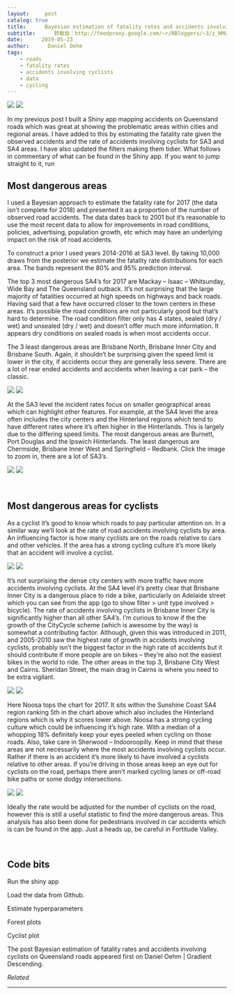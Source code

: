 ```yaml
---
layout:     post
catalog: true
title:      Bayesian estimation of fatality rates and accidents involving cyclists on Queensland roads
subtitle:      转载自：http://feedproxy.google.com/~r/RBloggers/~3/z_NMUCNz-3Q/
date:      2019-05-23
author:      Daniel Oehm
tags:
    - roads
    - fatality rates
    - accidents involving cyclists
    - data
    - cycling
---
```






![](https://i1.wp.com/gradientdescending.com/wp-content/uploads/2019/05/feature-1-768x512.png?w=450&is-pending-load=1)
![](https://i1.wp.com/gradientdescending.com/wp-content/uploads/2019/05/feature-1-768x512.png?w=450)


In my previous post I built a Shiny app mapping accidents on Queensland roads which was great at showing the problematic areas within cities and regional areas. I have added to this by estimating the fatality rate given the observed accidents and the rate of accidents involving cyclists for SA3 and SA4 areas. I have also updated the filters making them tidier. What follows in commentary of what can be found in the Shiny app. If you want to jump straight to it, run

## Most dangerous areas

I used a Bayesian approach to estimate the fatality rate for 2017 (the data isn’t complete for 2018) and presented it as a proportion of the number of observed road accidents. The data dates back to 2001 but it’s reasonable to use the most recent data to allow for improvements in road conditions, policies, advertising, population growth, etc which may have an underlying impact on the risk of road accidents.

To construct a prior I used years 2014-2016 at SA3 level. By taking 10,000 draws from the posterior we estimate the fatality rate distributions for each area. The bands represent the 80% and 95% prediction interval.

The top 3 most dangerous SA4’s for 2017 are Mackay – Isaac – Whitsunday, Wide Bay and The Queensland outback. It’s not surprising that the large majority of fatalities occurred at high speeds on highways and back roads. Having said that a few have occurred closer to the town centers in these areas. It’s possible the road conditions are not particularly good but that’s hard to determine. The road condition filter only has 4 states, sealed (dry / wet) and unsealed (dry / wet) and doesn’t offer much more information. It appears dry conditions on sealed roads is when most accidents occur.

The 3 least dangerous areas are Brisbane North, Brisbane Inner City and Brisbane South. Again, it shouldn’t be surprising given the speed limit is lower in the city, if accidents occur they are generally less severe. There are a lot of rear ended accidents and accidents when leaving a car park – the classic.

![](https://i1.wp.com/gradientdescending.com/wp-content/uploads/2019/05/forest_plot_sa4-1.png?w=450&is-pending-load=1)
![](https://i1.wp.com/gradientdescending.com/wp-content/uploads/2019/05/forest_plot_sa4-1.png?w=450)


At the SA3 level the incident rates focus on smaller geographical areas which can highlight other features. For example, at the SA4 level the area often includes the city centers and the Hinterland regions which tend to have different rates where it’s often higher in the Hinterlands. This is largely due to the differing speed limits. The most dangerous areas are Burnett, Port Douglas and the Ipswich Hinterlands. The least dangerous are Chermside, Brisbane Inner West and Springfield – Redbank. Click the image to zoom in, there are a lot of SA3’s.

![](https://i2.wp.com/gradientdescending.com/wp-content/uploads/2019/05/forest_plot_sa3.png?w=450&is-pending-load=1)
![](https://i2.wp.com/gradientdescending.com/wp-content/uploads/2019/05/forest_plot_sa3.png?w=450)


 

## Most dangerous areas for cyclists

As a cyclist it’s good to know which roads to pay particular attention on. In a similar way we’ll look at the rate of road accidents involving cyclists by area. An influencing factor is how many cyclists are on the roads relative to cars and other vehicles. If the area has a strong cycling culture it’s more likely that an accident will involve a cyclist.

![](https://i2.wp.com/gradientdescending.com/wp-content/uploads/2019/05/forest_plot_bike_sa4.png?w=450&is-pending-load=1)
![](https://i2.wp.com/gradientdescending.com/wp-content/uploads/2019/05/forest_plot_bike_sa4.png?w=450)


It’s not surprising the dense city centers with more traffic have more accidents involving cyclists. At the SA4 level it’s pretty clear that Brisbane Inner City is a dangerous place to ride a bike, particularly on Adelaide street which you can see from the app (go to show filter > unit type involved > bicycle). The rate of accidents involving cyclists in Brisbane Inner City is significantly higher than all other SA4’s. I’m curious to know if the the growth of the CityCycle scheme (which is awesome by the way) is somewhat a contributing factor. Although, given this was introduced in 2011, and 2005-2010 saw the highest rate of growth in accidents involving cyclists, probably isn’t the biggest factor in the high rate of accidents but it should contribute if more people are on bikes – they’re also not the easiest bikes in the world to ride. The other areas in the top 3, Brisbane City West and Cairns. Sheridan Street, the main drag in Cairns is where you need to be extra vigilant.

![](https://i1.wp.com/gradientdescending.com/wp-content/uploads/2019/05/bikes-bris-inner-1.png?w=450&is-pending-load=1)
![](https://i1.wp.com/gradientdescending.com/wp-content/uploads/2019/05/bikes-bris-inner-1.png?w=450)


Here Noosa tops the chart for 2017. It sits within the Sunshine Coast SA4 region ranking 5th in the chart above which also includes the Hinterland regions which is why it scores lower above. Noosa has a strong cycling culture which could be influencing it’s high rate. With a median of a whopping 18% definitely keep your eyes peeled when cycling on those roads. Also, take care in Sherwood – Indooroopilly. Keep in mind that these areas are not necessarily where the most accidents involving cyclists occur. Rather if there is an accident it’s more likely to have involved a cyclists relative to other areas. If you’re driving in those areas keep an eye out for cyclists on the road, perhaps there aren’t marked cycling lanes or off-road bike paths or some dodgy intersections.

![](https://i0.wp.com/gradientdescending.com/wp-content/uploads/2019/05/forest_plot_bike_sa3.png?w=450&is-pending-load=1)
![](https://i0.wp.com/gradientdescending.com/wp-content/uploads/2019/05/forest_plot_bike_sa3.png?w=450)


Ideally the rate would be adjusted for the number of cyclists on the road, however this is still a useful statistic to find the more dangerous areas. This analysis has also been done for pedestrians involved in car accidents which is can be found in the app. Just a heads up, be careful in Fortitude Valley.

 

## Code bits

Run the shiny app

Load the data from Github.

Estimate hyperparameters

Forest plots

Cyclist plot

The post Bayesian estimation of fatality rates and accidents involving cyclists on Queensland roads appeared first on Daniel Oehm | Gradient Descending.


*Related*








---
